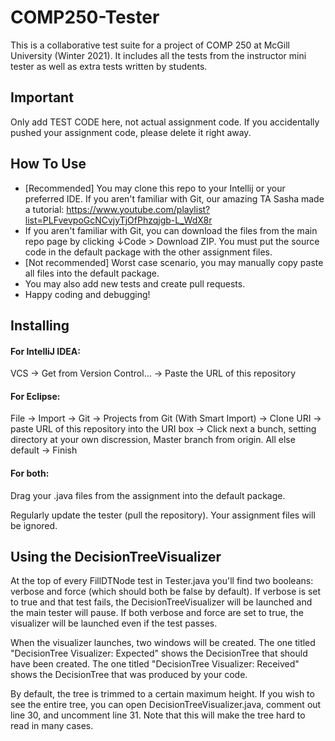 # COMP250-Tester

This is a collaborative test suite for a project of COMP 250 at McGill University (Winter 2021). It includes all the tests from the instructor mini tester as well as extra tests written by students.

## Important

Only add TEST CODE here, not actual assignment code. If you accidentally pushed your assignment code, please delete it right away.

## How To Use

- [Recommended] You may clone this repo to your Intellij or your preferred IDE. If you aren't familiar with Git, our amazing TA Sasha made a tutorial: https://www.youtube.com/playlist?list=PLFvevpoGcNCvjyTjOfPhzqjgb-L_WdX8r
- If you aren't familiar with Git, you can download the files from the main repo page by clicking ↓Code > Download ZIP. You must put the source code in the default package with the other assignment files.
- [Not recommended] Worst case scenario, you may manually copy paste all files into the default package.
- You may also add new tests and create pull requests.
- Happy coding and debugging!

## Installing

#### For IntelliJ IDEA:

VCS -> Get from Version Control... -> Paste the URL of this repository

#### For Eclipse:

File -> Import -> Git -> Projects from Git (With Smart Import) -> Clone URI -> paste URL of this repository into the URI box -> Click next a bunch, setting directory at your own discression, Master branch from origin. All else default -> Finish

#### For both:

Drag your .java files from the assignment into the default package.

Regularly update the tester (pull the repository). Your assignment files will be ignored.

## Using the DecisionTreeVisualizer

At the top of every FillDTNode test in Tester.java you'll find two booleans: verbose and force (which should both be false by default). If verbose is set to true and that test fails, the DecisionTreeVisualizer will be launched and the main tester will pause. If both verbose and force are set to true, the visualizer will be launched even if the test passes.

When the visualizer launches, two windows will be created. The one titled "DecisionTree Visualizer: Expected" shows the DecisionTree that should have been created. The one titled "DecisionTree Visualizer: Received" shows the DecisionTree that was produced by your code.

By default, the tree is trimmed to a certain maximum height. If you wish to see the entire tree, you can open DecisionTreeVisualizer.java, comment out line 30, and uncomment line 31. Note that this will make the tree hard to read in many cases.
